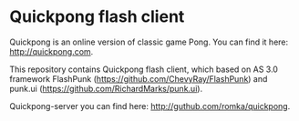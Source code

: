 Quickpong flash client
======================

Quickpong is an online version of classic game Pong. You can find it here: http://quickpong.com.

This repository contains Quickpong flash client, which based on AS 3.0 framework FlashPunk (https://github.com/ChevyRay/FlashPunk) and punk.ui (https://github.com/RichardMarks/punk.ui).

Quickpong-server you can find here: http://guthub.com/romka/quickpong.
